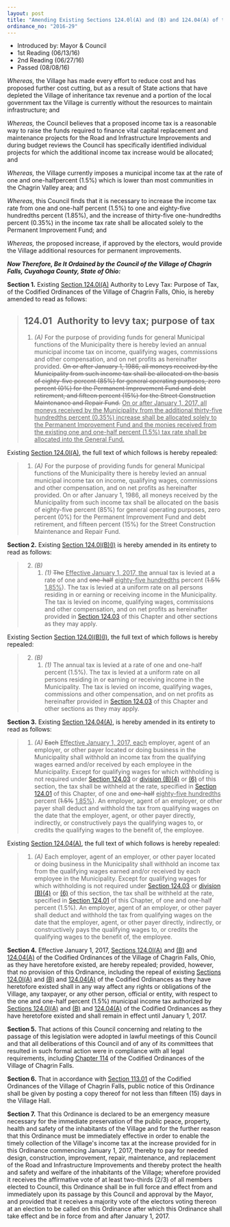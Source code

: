 ```yaml
---
layout: post
title: "Amending Existing Sections 124.0l(A) and (B) and 124.04(A) of the Codified Ordinances of the Village of Chagrin Falls in Order to Increase the Income Tax Rate From 1.5% to 1.85%, Beginning January 1, 2017, With the Increase to Be Allocated Solely to the Permanent Improvement Fund and Declaring an Emergency"
ordinance_no: "2016-29"
---
```


- Introduced by: Mayor & Council
- 1st Reading (06/13/16)
- 2nd Reading (06/27/16)
- Passed (08/08/16)

_Whereas,_ the Village has made every effort to reduce cost and has proposed
further cost cutting, but as a result of State actions that have depleted the
Village of inheritance tax revenue and a portion of the local government tax the
Village is currently without the resources to maintain infrastructure; and

_Whereas,_ the Council believes that a proposed income tax is a reasonable way
to raise the funds required to finance vital capital replacement and maintenance
projects for the Road and Infrastructure Improvements and during budget reviews
the Council has specifically identified individual projects for which the
additional income tax increase would be allocated; and

_Whereas,_ the Village currently imposes a municipal income tax at the rate of
one and one-halfpercent (1.5%) which is lower than most communities in the
Chagrin Valley area; and

_Whereas,_ this Council finds that it is necessary to increase the income tax
rate from one and one-half percent (1.5%) to one and eighty-five hundredths
percent (1.85%), and the increase of thirty-five one-hundredths percent (0.35%)
in the income tax rate shall be allocated solely to the Permanent Improvement
Fund; and

_Whereas,_ the proposed increase, if approved by the electors, would provide the
Village additional resources for permanent improvements.

**_Now Therefore, Be It Ordained by the Council of the Village of Chagrin Falls,
Cuyahoga County, State of Ohio:_**

**Section 1.** Existing [Section 124.0l(A)][CFCO 124.01(A)] Authority to Levy
Tax: Purpose of Tax, of the Codified Ordinances of the Village of Chagrin Falls,
Ohio, is hereby amended to read as follows:

> ## 124.01   Authority to levy tax; purpose of tax
>
> 1. _(A)_ For the purpose of providing funds for general Municipal functions of
> the Municipality there is hereby levied an annual municipal income tax on
> income, qualifying wages, commissions and other compensation, and on net
> profits as hereinafter provided. <del>On or after January 1, 1986, all moneys
> received by the Municipality from such income tax shall be allocated on the
> basis of eighty-five percent (85%) for general operating purposes, zero
> percent (0%) for the Permanent Improvement Fund and debt retirement, and
> fifteen percent (15%) for the Street Construction Maintenance and Repair
> Fund.</del> <ins>On or after January 1, 2017, all moneys received by the
> Municipality from the additional thirty-five hundredths percent (0.35%)
> increase shall be allocated solely to the Permanent Improvement Fund and the
> monies received from the existing one and one-half percent (1.5%) tax rate
> shall be allocated into the General Fund.</ins>

Existing [Section 124.0l(A)][CFCO 124.01(A)], the full text of which follows is
hereby repealed:

> 1. _(A)_ For the purpose of providing funds for general Municipal functions of
> the Municipality there is hereby levied an annual municipal income tax on
> income, qualifying wages, commissions and other compensation, and on net
> profits as hereinafter provided. On or after January 1, 1986, all moneys
> received by the Municipality from such income tax shall be allocated on the
> basis of eighty-five percent (85%) for general operating purposes, zero
> percent (0%) for the Permanent Improvement Fund and debt retirement, and
> fifteen percent (15%) for the Street Construction Maintenance and Repair
> Fund.

**Section 2.** Existing [Section 124.0l(B)(l)][CFCO 124.01(B)(1)] is hereby
amended in its entirety to read as follows:

> 2. _(B)_
>     1. _(1)_ <del>The</del> <ins>Effective January 1, 2017, the</ins> annual
>     tax is levied at a rate of one and <del>one-half</del> <ins>eighty-five
>     hundredths</ins> percent (<del>1.5%</del> <ins>1.85%</ins>). The tax is
>     levied at a uniform rate on all persons residing in or earning or
>     receiving income in the Municipality. The tax is levied on income,
>     qualifying wages, commissions and other compensation, and on net profits
>     as hereinafter provided in [Section 124.03][CFCO 124.03] of this Chapter
>     and other sections as they may apply.

Existing Section [Section 124.0l(B)(l)][CFCO 124.01(B)(1)], the full text of
which follows is hereby repealed:

> 2. _(B)_
>     1. _(1)_ The annual tax is levied at a rate of one and one-half percent
>     (1.5%). The tax is levied at a uniform rate on all persons residing in or
>     earning or receiving income in the Municipality. The tax is levied on
>     income, qualifying wages, commissions and other compensation, and on net
>     profits as hereinafter provided in [Section 124.03][CFCO 124.03] of this
>     Chapter and other sections as they may apply.

**Section 3.** Existing [Section 124.04(A)][CFCO 124.01(A)], is hereby amended
in its entirety to read as follows:

> 1. _(A)_ <del>Each</del> <ins>Effective January 1, 2017, each</ins> employer,
> agent of an employer, or other payer located or doing business in the
> Municipality shall withhold an income tax from the qualifying wages earned
> and/or received by each employee in the Municipality. Except for qualifying
> wages for which withholding is not required under [Section 124.03][CFCO
> 124.03] or [division (B)(4)][CFCO 124.04(B)(4)] or [(6)][CFCO 124.04(B)(6)] of this section, the tax shall be withheld
> at the rate, specified in [Section 124.01][CFCO 124.01] of this Chapter, of
> one and <del>one-half</del> <ins>eighty-five hundredths</ins> percent
> (<del>1.5%</del> <ins>1.85%</ins>). An employer, agent of an employer, or
> other payer shall deduct and withhold the tax from qualifying wages on the
> date that the employer, agent, or other payer directly, indirectly, or
> constructively pays the qualifying wages to, or credits the qualifying wages
> to the benefit of, the employee.

Existing [Section 124.04(A)][CFCO 124.04(A)], the full text of which follows is
hereby repealed:

> 1. _(A)_ Each employer, agent of an employer, or other payer located or doing
> business in the Municipality shall withhold an income tax from the qualifying
> wages earned and/or received by each employee in the Municipality. Except for
> qualifying wages for which withholding is not required under [Section
> 124.03][CFCO 124.03] or [division (B)(4)][CFCO 124.04(B)(4)] or [(6)][CFCO 124.04(B)(6)] of this section, the tax shall
> be withheld at the rate, specified in [Section 124.01][CFCO 124.01] of this
> Chapter, of one and one-half percent (1.5%). An employer, agent of an
> employer, or other payer shall deduct and withhold the tax from qualifying
> wages on the date that the employer, agent, or other payer directly,
> indirectly, or constructively pays the qualifying wages to, or credits the
> qualifying wages to the benefit of, the employee.

**Section 4.** Effective January 1, 2017, [Sections 124.0l(A)][CFCO 124.01(A)]
and [(B)][CFCO 124.01(B)] and [124.04(A)][CFCO 124.04(A)] of the Codified
Ordinances of the Village of Chagrin Falls, Ohio, as they have heretofore
existed, are hereby repealed; provided, however, that no provision of this
Ordinance, including the repeal of existing [Sections 124.0l(A)][CFCO 124.01(A)]
and [(B)][CFCO 124.01(B)] and [124.04(A)][CFCO 124.04(A)] of the Codified
Ordinances as they have heretofore existed shall in any way affect any rights or
obligations of the Village, any taxpayer, or any other person, official or
entity, with respect to the one and one-half percent (1.5%) municipal income tax
authorized by [Sections 124.0l(A)][CFCO 124.01(A)] and [(B)][CFCO 124.01(B)] and
[124.04(A)][CFCO 124.04(A)] of the Codified Ordinances as they have heretofore
existed and shall remain in effect until January 1, 2017.

**Section 5.** That actions of this Council concerning and relating to the
passage of this legislation were adopted in lawful meetings of this Council and
that all deliberations of this Council and of any of its committees that
resulted in such formal action were in compliance with all legal requirements,
including [Chapter 114][CFCO 114] of the Codified Ordinances of the Village
of Chagrin Falls.

**Section 6.** That in accordance with [Section 113.01][CFCO 113.01] of the
Codified Ordinances of the Village of Chagrin Falls, public notice of this
Ordinance shall be given by posting a copy thereof for not less than fifteen
(15) days in the Village Hall.

**Section 7.** That this Ordinance is declared to be an emergency measure
necessary for the immediate preservation of the public peace, property, health
and safety of the inhabitants of the Village and for the further reason that
this Ordinance must be immediately effective in order to enable the timely
collection of the Village's income tax at the increase provided for in this
Ordinance commencing January 1, 2017, thereby to pay for needed design,
construction, improvement, repair, maintenance, and replacement of the Road and
Infrastructure Improvements and thereby protect the health and safety and
welfare of the inhabitants of the Village; wherefore provided it receives the
affirmative vote of at least two-thirds (2/3) of all members elected to Council,
this Ordinance shall be in full force and effect from and immediately upon its
passage by this Council and approval by the Mayor, and provided that it receives
a majority vote of the electors voting thereon at an election to be called on
this Ordinance after which this Ordinance shall take effect and be in force from
and after January 1, 2017.

[CFCO 113.01]:</chapters/chapter-113-ordinances-and-resolutions/#11301-publication-and-posting>
[CFCO 114]:</chapters/chapter-114-open-meetings/>
[CFCO 124.01]:</chapters/chapter-124-municipal-income-tax-effective-january-1-2016/#12401-authority-to-levy-tax-purpose-of-tax>
[CFCO 124.01(A)]:</chapters/chapter-124-municipal-income-tax-effective-january-1-2016/#12401(A)>
[CFCO 124.01(B)(1)]:</chapters/chapter-124-municipal-income-tax-effective-january-1-2016/#12401(B)(1)>
[CFCO 124.01(B)]:</chapters/chapter-124-municipal-income-tax-effective-january-1-2016/#12401(B)>
[CFCO 124.03]:</chapters/chapter-124-municipal-income-tax-effective-january-1-2016/#12403-imposition-of-tax>
[CFCO 124.04(A)]:</chapters/chapter-124-municipal-income-tax-effective-january-1-2016/#12404(A)>
[CFCO 124.04(B)(4)]:</chapters/chapter-124-municipal-income-tax-effective-january-1-2016/#12404(B)(4)>
[CFCO 124.04(B)(6)]:</chapters/chapter-124-municipal-income-tax-effective-january-1-2016/#12404(B)(6)>
